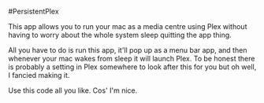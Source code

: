 #PersistentPlex

This app allows you to run your mac as a media centre using Plex without having to worry about the whole system sleep quitting the app thing.

All you have to do is run this app, it'll pop up as a menu bar app, and then whenever your mac wakes from sleep it will launch Plex.
To be honest there is probably a setting in Plex somewhere to look after this for you but oh well, I fancied making it.

Use this code all you like. Cos' I'm nice.